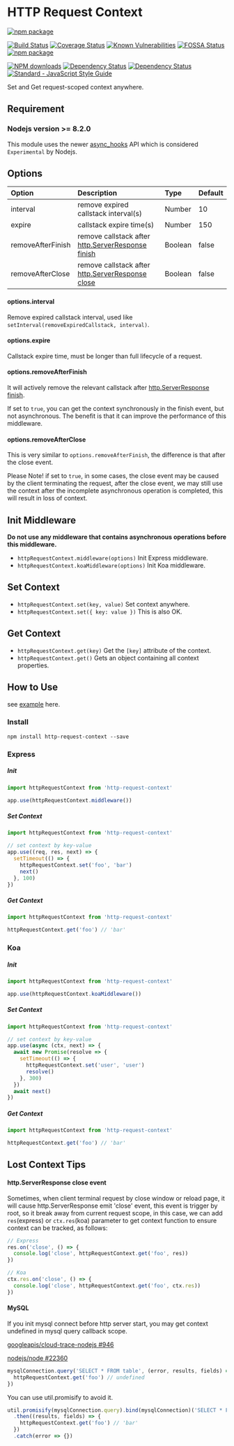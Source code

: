 # HTTP Request Context

[![npm package](https://nodei.co/npm/http-request-context.png?downloads=true&downloadRank=true&stars=true)](https://www.npmjs.com/package/http-request-context)

[![Build Status](https://travis-ci.org/zhujun24/http-request-context.svg)](https://travis-ci.org/zhujun24/http-request-context)
[![Coverage Status](https://coveralls.io/repos/github/zhujun24/http-request-context/badge.svg?branch=master)](https://coveralls.io/github/zhujun24/http-request-context?branch=master)
[![Known Vulnerabilities](https://snyk.io//test/github/zhujun24/http-request-context/badge.svg?targetFile=package.json)](https://snyk.io//test/github/zhujun24/http-request-context?targetFile=package.json)
[![FOSSA Status](https://app.fossa.com/api/projects/git%2Bgithub.com%2Fzhujun24%2Fhttp-request-context.svg?type=shield)](https://app.fossa.com/projects/git%2Bgithub.com%2Fzhujun24%2Fhttp-request-context?ref=badge_shield)
[![npm package](https://img.shields.io/npm/v/http-request-context.svg)](https://www.npmjs.com/package/http-request-context)

[![NPM downloads](https://img.shields.io/npm/dm/http-request-context.svg)](https://www.npmjs.com/package/http-request-context)
[![Dependency Status](https://david-dm.org/zhujun24/http-request-context.svg)](https://www.npmjs.com/package/http-request-context)
[![Dependency Status](https://david-dm.org/zhujun24/http-request-context/dev-status.svg)](https://www.npmjs.com/package/http-request-context)
[![Standard - JavaScript Style Guide](https://img.shields.io/badge/code_style-standard-brightgreen.svg)](https://www.npmjs.com/package/http-request-context)

Set and Get request-scoped context anywhere.

## Requirement

### Nodejs version >= 8.2.0

This module uses the newer [async_hooks](https://github.com/nodejs/node/blob/master/doc/api/async_hooks.md) API which is considered `Experimental` by Nodejs.

## Options

| Option | Description | Type | Default |
|:------------|:------------|:------------|:------------|
| interval | remove expired callstack interval(s) | Number | 10
| expire | callstack expire time(s)| Number | 150
| removeAfterFinish | remove callstack after [http.ServerResponse](https://nodejs.org/api/http.html#http_class_http_serverresponse) [finish](https://nodejs.org/api/http.html#http_event_finish) | Boolean | false
| removeAfterClose | remove callstack after [http.ServerResponse](https://nodejs.org/api/http.html#http_class_http_serverresponse) [close](https://nodejs.org/api/http.html#http_event_close_1) | Boolean | false

#### options.interval

Remove expired callstack interval, used like `setInterval(removeExpiredCallstack, interval)`.

#### options.expire

Callstack expire time, must be longer than full lifecycle of a request.

#### options.removeAfterFinish

It will actively remove the relevant callstack after [http.ServerResponse](https://nodejs.org/api/http.html#http_class_http_serverresponse) [finish](https://nodejs.org/api/http.html#http_event_finish).

If set to `true`, you can get the context synchronously in the finish event, but not asynchronous. The benefit is that it can improve the performance of this middleware.

#### options.removeAfterClose

This is very similar to `options.removeAfterFinish`, the difference is that after the close event.

Please Note! if set to `true`, in some cases, the close event may be caused by the client terminating the request, after the close event, we may still use the context after the incomplete asynchronous operation is completed, this will result in loss of context.

## Init Middleware

**Do not use any middleware that contains asynchronous operations before this middleware.**

- `httpRequestContext.middleware(options)` Init Express middleware.
- `httpRequestContext.koaMiddleware(options)` Init Koa middleware.

## Set Context

- `httpRequestContext.set(key, value)` Set context anywhere.
- `httpRequestContext.set({ key: value })` This is also OK.

## Get Context

- `httpRequestContext.get(key)` Get the `[key]` attribute of the context.
- `httpRequestContext.get()` Gets an object containing all context properties.

## How to Use

see [example](https://github.com/zhujun24/http-request-context/tree/master/example) here.

### Install

```npm
npm install http-request-context --save
```

### Express

##### Init

```js
import httpRequestContext from 'http-request-context'

app.use(httpRequestContext.middleware())
```

##### Set Context

```js
import httpRequestContext from 'http-request-context'

// set context by key-value
app.use((req, res, next) => {
  setTimeout(() => {
    httpRequestContext.set('foo', 'bar')
    next()
  }, 100)
})
```

##### Get Context

```js
import httpRequestContext from 'http-request-context'

httpRequestContext.get('foo') // 'bar'
```

### Koa

##### Init

```js
import httpRequestContext from 'http-request-context'

app.use(httpRequestContext.koaMiddleware())
```

##### Set Context

```js
import httpRequestContext from 'http-request-context'

// set context by key-value
app.use(async (ctx, next) => {
  await new Promise(resolve => {
    setTimeout(() => {
      httpRequestContext.set('user', 'user')
      resolve()
    }, 300)
  })
  await next()
})
```

##### Get Context

```js
import httpRequestContext from 'http-request-context'

httpRequestContext.get('foo') // 'bar'
```

## Lost Context Tips

#### http.ServerResponse close event

Sometimes, when client terminal request by close window or reload page, it will cause http.ServerResponse emit 'close' event, this event is trigger by root, so it break away from current request scope, in this case, we can add `res`(express) or `ctx.res`(koa) parameter to get context function to ensure context can be tracked, as follows:

```js
// Express
res.on('close', () => {
  console.log('close', httpRequestContext.get('foo', res))
})

// Koa
ctx.res.on('close', () => {
  console.log('close', httpRequestContext.get('foo', ctx.res))
})
```

#### MySQL

If you init mysql connect before http server start, you may get context undefined in mysql query callback scope.

[googleapis/cloud-trace-nodejs #946](https://github.com/googleapis/cloud-trace-nodejs/issues/946)

[nodejs/node #22360](https://github.com/nodejs/node/issues/22360)

```js
mysqlConnection.query('SELECT * FROM table', (error, results, fields) => {
  httpRequestContext.get('foo') // undefined
})
```

You can use util.promisify to avoid it.

```js
util.promisify(mysqlConnection.query).bind(mysqlConnection)('SELECT * FROM table')
  .then((results, fields) => {
    httpRequestContext.get('foo') // 'bar'
  })
  .catch(error => {})
```
